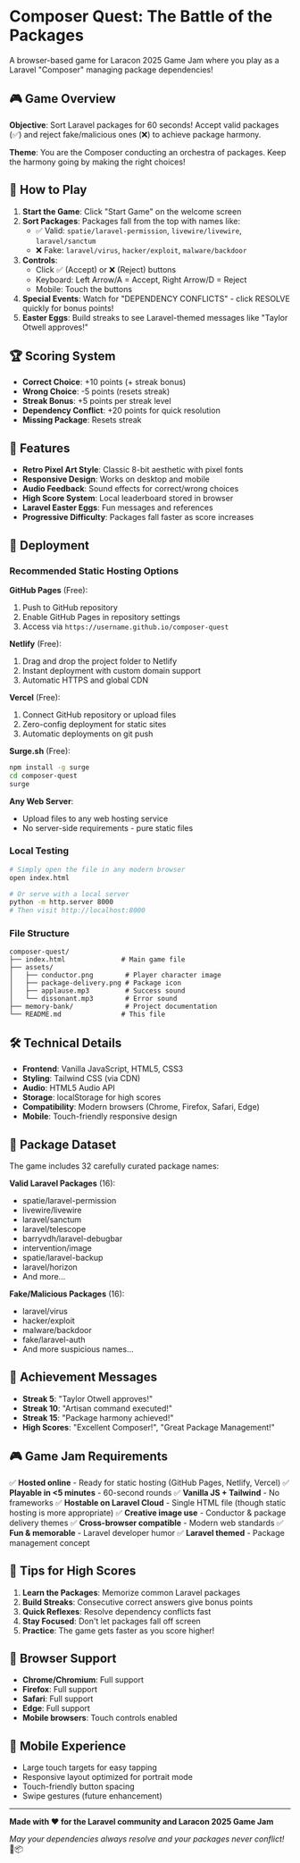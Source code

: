 # Composer Quest: The Battle of the Packages

A browser-based game for Laracon 2025 Game Jam where you play as a Laravel "Composer" managing package dependencies!

## 🎮 Game Overview

**Objective**: Sort Laravel packages for 60 seconds! Accept valid packages (✅) and reject fake/malicious ones (❌) to achieve package harmony.

**Theme**: You are the Composer conducting an orchestra of packages. Keep the harmony going by making the right choices!

## 🎯 How to Play

1. **Start the Game**: Click "Start Game" on the welcome screen
2. **Sort Packages**: Packages fall from the top with names like:
   - ✅ Valid: `spatie/laravel-permission`, `livewire/livewire`, `laravel/sanctum`
   - ❌ Fake: `laravel/virus`, `hacker/exploit`, `malware/backdoor`
3. **Controls**:
   - Click ✅ (Accept) or ❌ (Reject) buttons
   - Keyboard: Left Arrow/A = Accept, Right Arrow/D = Reject
   - Mobile: Touch the buttons
4. **Special Events**: Watch for "DEPENDENCY CONFLICTS" - click RESOLVE quickly for bonus points!
5. **Easter Eggs**: Build streaks to see Laravel-themed messages like "Taylor Otwell approves!"

## 🏆 Scoring System

- **Correct Choice**: +10 points (+ streak bonus)
- **Wrong Choice**: -5 points (resets streak)
- **Streak Bonus**: +5 points per streak level
- **Dependency Conflict**: +20 points for quick resolution
- **Missing Package**: Resets streak

## 🎨 Features

- **Retro Pixel Art Style**: Classic 8-bit aesthetic with pixel fonts
- **Responsive Design**: Works on desktop and mobile
- **Audio Feedback**: Sound effects for correct/wrong choices
- **High Score System**: Local leaderboard stored in browser
- **Laravel Easter Eggs**: Fun messages and references
- **Progressive Difficulty**: Packages fall faster as score increases

## 🚀 Deployment

### Recommended Static Hosting Options

**GitHub Pages** (Free):

1. Push to GitHub repository
2. Enable GitHub Pages in repository settings
3. Access via `https://username.github.io/composer-quest`

**Netlify** (Free):

1. Drag and drop the project folder to Netlify
2. Instant deployment with custom domain support
3. Automatic HTTPS and global CDN

**Vercel** (Free):

1. Connect GitHub repository or upload files
2. Zero-config deployment for static sites
3. Automatic deployments on git push

**Surge.sh** (Free):

```bash
npm install -g surge
cd composer-quest
surge
```

**Any Web Server**:

- Upload files to any web hosting service
- No server-side requirements - pure static files

### Local Testing

```bash
# Simply open the file in any modern browser
open index.html

# Or serve with a local server
python -m http.server 8000
# Then visit http://localhost:8000
```

### File Structure

```
composer-quest/
├── index.html              # Main game file
├── assets/
│   ├── conductor.png        # Player character image
│   ├── package-delivery.png # Package icon
│   ├── applause.mp3         # Success sound
│   └── dissonant.mp3        # Error sound
├── memory-bank/             # Project documentation
└── README.md               # This file
```

## 🛠️ Technical Details

- **Frontend**: Vanilla JavaScript, HTML5, CSS3
- **Styling**: Tailwind CSS (via CDN)
- **Audio**: HTML5 Audio API
- **Storage**: localStorage for high scores
- **Compatibility**: Modern browsers (Chrome, Firefox, Safari, Edge)
- **Mobile**: Touch-friendly responsive design

## 🎵 Package Dataset

The game includes 32 carefully curated package names:

**Valid Laravel Packages** (16):

- spatie/laravel-permission
- livewire/livewire
- laravel/sanctum
- laravel/telescope
- barryvdh/laravel-debugbar
- intervention/image
- spatie/laravel-backup
- laravel/horizon
- And more...

**Fake/Malicious Packages** (16):

- laravel/virus
- hacker/exploit
- malware/backdoor
- fake/laravel-auth
- And more suspicious names...

## 🏅 Achievement Messages

- **Streak 5**: "Taylor Otwell approves!"
- **Streak 10**: "Artisan command executed!"
- **Streak 15**: "Package harmony achieved!"
- **High Scores**: "Excellent Composer!", "Great Package Management!"

## 🎮 Game Jam Requirements

✅ **Hosted online** - Ready for static hosting (GitHub Pages, Netlify, Vercel)
✅ **Playable in <5 minutes** - 60-second rounds
✅ **Vanilla JS + Tailwind** - No frameworks
✅ **Hostable on Laravel Cloud** - Single HTML file (though static hosting is more appropriate)
✅ **Creative image use** - Conductor & package delivery themes
✅ **Cross-browser compatible** - Modern web standards
✅ **Fun & memorable** - Laravel developer humor
✅ **Laravel themed** - Package management concept

## 🎯 Tips for High Scores

1. **Learn the Packages**: Memorize common Laravel packages
2. **Build Streaks**: Consecutive correct answers give bonus points
3. **Quick Reflexes**: Resolve dependency conflicts fast
4. **Stay Focused**: Don't let packages fall off screen
5. **Practice**: The game gets faster as you score higher!

## 🐛 Browser Support

- **Chrome/Chromium**: Full support
- **Firefox**: Full support
- **Safari**: Full support
- **Edge**: Full support
- **Mobile browsers**: Touch controls enabled

## 📱 Mobile Experience

- Large touch targets for easy tapping
- Responsive layout optimized for portrait mode
- Touch-friendly button spacing
- Swipe gestures (future enhancement)

---

**Made with ❤️ for the Laravel community and Laracon 2025 Game Jam**

_May your dependencies always resolve and your packages never conflict!_ 🎼📦
